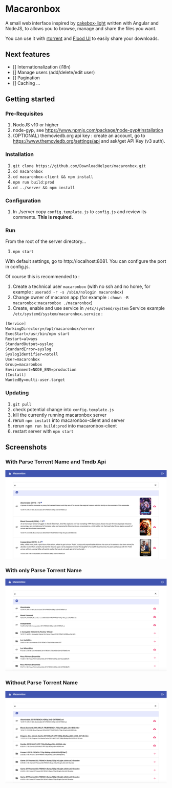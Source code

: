 # Macaronbox
A small web interface inspired by [cakebox-light](https://github.com/cakebox/cakebox) written with Angular and NodeJS, to allows you to browse, manage and share the files you want.

You can use it with [rtorrent](https://github.com/rakshasa/rtorrent) and [Flood UI](https://github.com/Flood-UI/flood) to easily share your downloads.

## Next features
* [] Internationalization (i18n)
* [] Manage users (add/delete/edit user)
* [] Pagination
* [] Caching
...

## Getting started
### Pre-Requisites
1. NodeJS v10 or higher
2. node-gyp, see https://www.npmjs.com/package/node-gyp#installation
3. (OPTIONAL) themoviedb.org api key : create an account, go to https://www.themoviedb.org/settings/api and ask/get API Key (v3 auth).

### Installation
1. `git clone https://github.com/DownloadHelper/macaronbox.git`
2. `cd macaronbox`
3. `cd macaronbox-client && npm install`
4. `npm run build:prod`
5. `cd ../server && npm install`

### Configuration
1. In ./server copy `config.template.js` to `config.js` and review its comments. **This is required.**

### Run
From the root of the server directory...
1. `npm start`

With default settings, go to http://localhost:8081. You can configure the port in config.js.

Of course this is recommended to :
1. Create a technical user `macaronbox` (with no ssh and no home, for example : `useradd -r -s /sbin/nologin macaronbox`)
2. Change owner of macaron app (for example : `chown -R macaronbox:macaronbox ./macaronbox`)
3. Create, enable and use service in `/etc/systemd/system`
Service example `/etc/systemd/system/macaronbox.service` : 
```
[Service]
WorkingDirectory=/opt/macaronbox/server
ExecStart=/usr/bin/npm start
Restart=always
StandardOutput=syslog
StandardError=syslog
SyslogIdentifier=notell
User=macaronbox
Group=macaronbox
Environment=NODE_ENV=production
[Install]
WantedBy=multi-user.target
```

### Updating
1. `git pull`
2. check potential change into `config.template.js`
3. kill the currently running macaronbox server
4. rerun `npm install` into macaronbox-client and server
5. rerun `npm run build:prod` into macaronbox-client
6. restart server with `npm start`


## Screenshots
### With Parse Torrent Name and Tmdb Api
![alt text](screenshots/withPtnAndTmdbApi.png "withPtnAndTmdbApi")

### With only Parse Torrent Name
![alt text](screenshots/withPtn.png "withPtn")

### Without Parse Torrent Name
![alt text](screenshots/withoutPtn.png "withoutPtn")